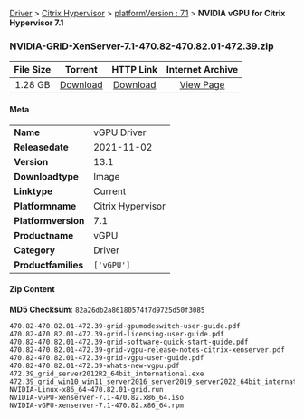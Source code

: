 
[Driver](/README.md)  >  [Citrix Hypervisor](/index/Driver/Citrix_Hypervisor.md)  >  [platformVersion : 7.1](/index/Driver/Citrix_Hypervisor/7.1.md)  >  **NVIDIA vGPU for Citrix Hypervisor 7.1**


### NVIDIA-GRID-XenServer-7.1-470.82-470.82.01-472.39.zip

| **File Size** | **Torrent**  | **HTTP Link** | **Internet Archive** |
|:-------------:|:------------:|:-------------:|:--------------------:|
| 1.28 GB |  [Download](https://archive.org/download/nvgpu_NVIDIA-GRID-XenServer-7.1-470.82-470.82.01-472.39.zip/nvgpu_NVIDIA-GRID-XenServer-7.1-470.82-470.82.01-472.39.zip_archive.torrent)       | [Download](https://archive.org/compress/nvgpu_NVIDIA-GRID-XenServer-7.1-470.82-470.82.01-472.39.zip) | [View Page](https://archive.org/details/nvgpu_NVIDIA-GRID-XenServer-7.1-470.82-470.82.01-472.39.zip)       |

#### Meta

<table>
<tr><td><strong>Name</strong></td><td>vGPU Driver</td></tr>
<tr><td><strong>Releasedate</strong></td><td>2021-11-02</td></tr>
<tr><td><strong>Version</strong></td><td>13.1</td></tr>
<tr><td><strong>Downloadtype</strong></td><td>Image</td></tr>
<tr><td><strong>Linktype</strong></td><td>Current</td></tr>
<tr><td><strong>Platformname</strong></td><td>Citrix Hypervisor</td></tr>
<tr><td><strong>Platformversion</strong></td><td>7.1</td></tr>
<tr><td><strong>Productname</strong></td><td>vGPU</td></tr>
<tr><td><strong>Category</strong></td><td>Driver</td></tr>
<tr><td><strong>Productfamilies</strong></td><td><code>['vGPU']</code></td></tr>
</table>

#### Zip Content

**MD5 Checksum**: `82a26db2a86180574f7d9725d50f3085`

```text
470.82-470.82.01-472.39-grid-gpumodeswitch-user-guide.pdf
470.82-470.82.01-472.39-grid-licensing-user-guide.pdf
470.82-470.82.01-472.39-grid-software-quick-start-guide.pdf
470.82-470.82.01-472.39-grid-vgpu-release-notes-citrix-xenserver.pdf
470.82-470.82.01-472.39-grid-vgpu-user-guide.pdf
470.82-470.82.01-472.39-whats-new-vgpu.pdf
472.39_grid_server2012R2_64bit_international.exe
472.39_grid_win10_win11_server2016_server2019_server2022_64bit_international.exe
NVIDIA-Linux-x86_64-470.82.01-grid.run
NVIDIA-vGPU-xenserver-7.1-470.82.x86_64.iso
NVIDIA-vGPU-xenserver-7.1-470.82.x86_64.rpm
```